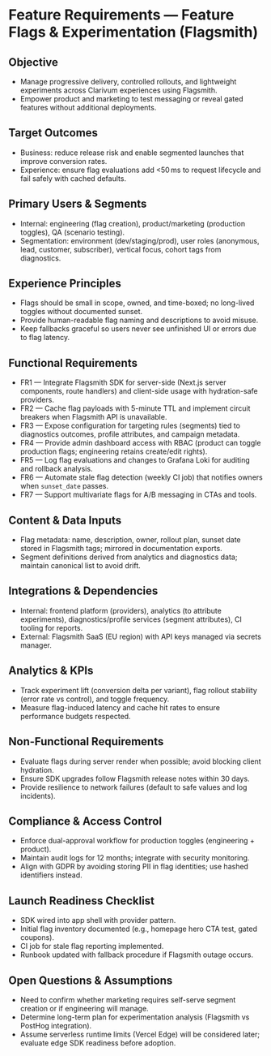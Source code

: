 # Feature Requirements — Feature Flags & Experimentation (Flagsmith)

## Objective
- Manage progressive delivery, controlled rollouts, and lightweight experiments across Clarivum experiences using Flagsmith.
- Empower product and marketing to test messaging or reveal gated features without additional deployments.

## Target Outcomes
- Business: reduce release risk and enable segmented launches that improve conversion rates.
- Experience: ensure flag evaluations add <50 ms to request lifecycle and fail safely with cached defaults.

## Primary Users & Segments
- Internal: engineering (flag creation), product/marketing (production toggles), QA (scenario testing).
- Segmentation: environment (dev/staging/prod), user roles (anonymous, lead, customer, subscriber), vertical focus, cohort tags from diagnostics.

## Experience Principles
- Flags should be small in scope, owned, and time-boxed; no long-lived toggles without documented sunset.
- Provide human-readable flag naming and descriptions to avoid misuse.
- Keep fallbacks graceful so users never see unfinished UI or errors due to flag latency.

## Functional Requirements
- FR1 — Integrate Flagsmith SDK for server-side (Next.js server components, route handlers) and client-side usage with hydration-safe providers.
- FR2 — Cache flag payloads with 5-minute TTL and implement circuit breakers when Flagsmith API is unavailable.
- FR3 — Expose configuration for targeting rules (segments) tied to diagnostics outcomes, profile attributes, and campaign metadata.
- FR4 — Provide admin dashboard access with RBAC (product can toggle production flags; engineering retains create/edit rights).
- FR5 — Log flag evaluations and changes to Grafana Loki for auditing and rollback analysis.
- FR6 — Automate stale flag detection (weekly CI job) that notifies owners when `sunset_date` passes.
- FR7 — Support multivariate flags for A/B messaging in CTAs and tools.

## Content & Data Inputs
- Flag metadata: name, description, owner, rollout plan, sunset date stored in Flagsmith tags; mirrored in documentation exports.
- Segment definitions derived from analytics and diagnostics data; maintain canonical list to avoid drift.

## Integrations & Dependencies
- Internal: frontend platform (providers), analytics (to attribute experiments), diagnostics/profile services (segment attributes), CI tooling for reports.
- External: Flagsmith SaaS (EU region) with API keys managed via secrets manager.

## Analytics & KPIs
- Track experiment lift (conversion delta per variant), flag rollout stability (error rate vs control), and toggle frequency.
- Measure flag-induced latency and cache hit rates to ensure performance budgets respected.

## Non-Functional Requirements
- Evaluate flags during server render when possible; avoid blocking client hydration.
- Ensure SDK upgrades follow Flagsmith release notes within 30 days.
- Provide resilience to network failures (default to safe values and log incidents).

## Compliance & Access Control
- Enforce dual-approval workflow for production toggles (engineering + product).
- Maintain audit logs for 12 months; integrate with security monitoring.
- Align with GDPR by avoiding storing PII in flag identities; use hashed identifiers instead.

## Launch Readiness Checklist
- SDK wired into app shell with provider pattern.
- Initial flag inventory documented (e.g., homepage hero CTA test, gated coupons).
- CI job for stale flag reporting implemented.
- Runbook updated with fallback procedure if Flagsmith outage occurs.

## Open Questions & Assumptions
- Need to confirm whether marketing requires self-serve segment creation or if engineering will manage.
- Determine long-term plan for experimentation analysis (Flagsmith vs PostHog integration).
- Assume serverless runtime limits (Vercel Edge) will be considered later; evaluate edge SDK readiness before adoption.

